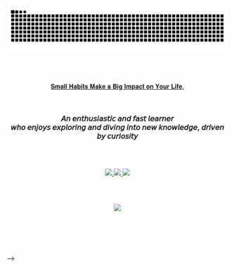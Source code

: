 ## 
![snake gif](https://github.com/2eungwoo/2eungwoo/blob/output/github-contribution-grid-snake.svg)
<!--
**2eungwoo/2eungwoo** is a ✨ _special_ ✨ repository because its `README.md` (this file) appears on your GitHub profile.

Here are some ideas to get you started:

- 🔭 I’m currently working on ...
- 🌱 I’m currently learning ...
- 👯 I’m looking to collaborate on ...
- 🤔 I’m looking for help with ...
- 💬 Ask me about ...
- 📫 How to reach me: ...
- 😄 Pronouns: ...
- ⚡ Fun fact: ...
-->


<br/><br/>
<p align="center"> 
<a align="center" target="_blank" href="https://gyeongsun.com/"> 𝐒𝐦𝐚𝐥𝐥 𝐇𝐚𝐛𝐢𝐭𝐬 𝐌𝐚𝐤𝐞 𝐚 𝐁𝐢𝐠 𝐈𝐦𝐩𝐚𝐜𝐭 𝐨𝐧 𝐘𝐨𝐮𝐫 𝐋𝐢𝐟𝐞. </a> <br/>
</p><br/>
<!-- <h4 align="center"> ➖ </h4> -->
<h3 align="center"> 
  𝘈𝘯 𝘦𝘯𝘵𝘩𝘶𝘴𝘪𝘢𝘴𝘵𝘪𝘤 𝘢𝘯𝘥 𝘧𝘢𝘴𝘵 𝘭𝘦𝘢𝘳𝘯𝘦𝘳 <br/>𝘸𝘩𝘰 𝘦𝘯𝘫𝘰𝘺𝘴 𝘦𝘹𝘱𝘭𝘰𝘳𝘪𝘯𝘨 𝘢𝘯𝘥 𝘥𝘪𝘷𝘪𝘯𝘨 𝘪𝘯𝘵𝘰 𝘯𝘦𝘸 𝘬𝘯𝘰𝘸𝘭𝘦𝘥𝘨𝘦, 𝘥𝘳𝘪𝘷𝘦𝘯 𝘣𝘺 𝘤𝘶𝘳𝘪𝘰𝘴𝘪𝘵𝘺
</h3>
<br/>
  <br/>
<!-- <p align="center">
  <a href="https://hits.seeyoufarm.com"><img src="https://hits.seeyoufarm.com/api/count/incr/badge.svg?url=https%3A%2F%2Fgithub.com%2Fgngsn&count_bg=%23ED6DA3&title_bg=%2386757E&icon=github.svg&icon_color=%23E1DEDE&title=hits&edge_flat=false"/></a>
</p>  -->

<p align="center">
  <a href="https://2eungwoo.tistory.com/">
    <img src="http://img.shields.io/badge/-Tistory%20[KR]-brown?style=flat-square&logo=tistory&link=https://2eungwoo.tistory.com/" />
  </a>
  <a href="https://nonstop-snapper-a75.notion.site/2201f679d4cb80b68ee8e5a750202f39?pvs=74">
    <img src="https://img.shields.io/badge/-Notion-black?style=flat-square&logo=notion&logoColor=white" />
  </a>
  <a href="mailto:localhost9843@gmail.com">
    <img src="https://img.shields.io/badge/Gmail-d14836?style=flat-square&logo=Gmail&logoColor=white&link=mailto:localhost9843@gmail.com" />
  </a>
</p>

<br/>
<br/>

<p align="center">

<img src="https://skillicons.dev/icons?i=java,spring,mysql,aws,docker,git,nginx,redis&perline=4"/>

</p>

<br/>
<br/>

<br/><br/>
-->
